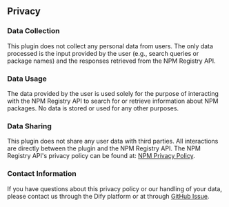 ## Privacy

### Data Collection
This plugin does not collect any personal data from users. The only data processed is the input provided by the user (e.g., search queries or package names) and the responses retrieved from the NPM Registry API.

### Data Usage
The data provided by the user is used solely for the purpose of interacting with the NPM Registry API to search for or retrieve information about NPM packages. No data is stored or used for any other purposes.

### Data Sharing
This plugin does not share any user data with third parties. All interactions are directly between the plugin and the NPM Registry API. The NPM Registry API's privacy policy can be found at: [NPM Privacy Policy](https://www.npmjs.com/policies/privacy).

### Contact Information

If you have questions about this privacy policy or our handling of your data, please contact us through the Dify platform or at through [GitHub Issue](https://github.com/jingfelix/dify-plugin-npm-registry/issues).
